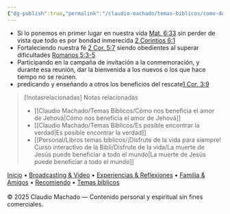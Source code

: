 ```yaml
---
{"dg-publish":true,"permalink":"/claudio-machado/temas-biblicos/como-demostrar-agradecimiento-por-el-sacrificio-de-jesus/"}
---
```


- Si lo ponemos en primer lugar en nuestra vida [Mat. 6:33](https://wol.jw.org/es/wol/bc/r4/lp-s/2025244/19/0) sin perder de vista que todo es por bondad inmerecida [2 Corintios 6:1](https://wol.jw.org/es/wol/bc/r4/lp-s/2025244/21/0)
- Fortaleciendo nuestra fé  [2 Cor. 5:7](https://wol.jw.org/es/wol/b/r4/lp-s/nwtsty/47/5#v=47:5:7) siendo obedientes al superar dificultades [Romanos 5:3-5](https://wol.jw.org/es/wol/bc/r4/lp-s/2025244/23/0) 
- Participando en la campaña de invitación a la conmemoración, y durante esa reunión, dar la bienvenida a los nuevos o los que hace tiempo no se reúnen.
- predicando y enseñando a otros los beneficios del rescate[1 Cor. 3:9](https://wol.jw.org/es/wol/bc/r4/lp-s/2025244/27/0)  



> [!notasrelacionadas] Notas relacionadas
> - [[Claudio Machado/Temas Bíblicos/Cómo nos beneficia el amor de Jehová\|Cómo nos beneficia el amor de Jehová]]
> - [[Claudio Machado/Temas Bíblicos/Es posible encontrar la verdad\|Es posible encontrar la verdad]]
> - [[Personal/Libros temas bíblicos/¡Disfrute de la vida para siempre! Curso interactivo de la Bibli/Disfrute de la vida/La muerte de Jesús puede beneficiar a todo el mundo\|La muerte de Jesús puede beneficiar a todo el mundo]]

<div class="pie-simple">
  <a href="https://mis-apuntes-psi.vercel.app/">Inicio</a> •
  <a href="https://mis-apuntes-psi.vercel.app/claudio-machado/brodcasting-and-videos/principial-brodcasting-and-video/">Broadcasting & Video</a> •
  <a href="https://mis-apuntes-psi.vercel.app/claudio-machado/experiencias-and-reflexiones/experiencias-and-reflexiones/">Experiencias & Reflexiones</a> •
  <a href="https://mis-apuntes-psi.vercel.app/claudio-machado/familia-and-amigos/familia-and-amigos/">Familia & Amigos</a> •
  <a href="https://mis-apuntes-psi.vercel.app/claudio-machado/recomendaciones/recomiendo/">Recomiendo</a> •
  <a href="https://mis-apuntes-psi.vercel.app/claudio-machado/temas-biblicos/temas-biblicos/">Temas bíblicos</a>
  <br><br>
  <span class="legal">© 2025 Claudio Machado — Contenido personal y espiritual sin fines comerciales.</span>
</div>